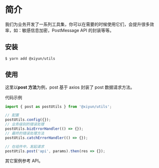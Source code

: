 # 简介
我们为业务开发了一系列工具集，你可以在需要的时候使用它们，会提升很多效率，如：敏感信息加密，PostMessage API 的封装等等。

## 安装

```shell
$ yarn add @xiyun/utils
```

## 使用
这里以**post 方法**为例，post 基于 axios 封装了 post 数据请求方法。

代码示例
```js
import { post as postUtils } from '@xiyun/utils';

// 配置
postUtils.config({});
// 业务级别的错误处理
postUtils.bizErrorHandler(() => {});
// 最终的错误处理方法
postUtils.catchErrorHandler(() => {});

// 在组件中，发起请求
postUtils.post('api', params).then(res => {});
```

其它案例参考 API。
